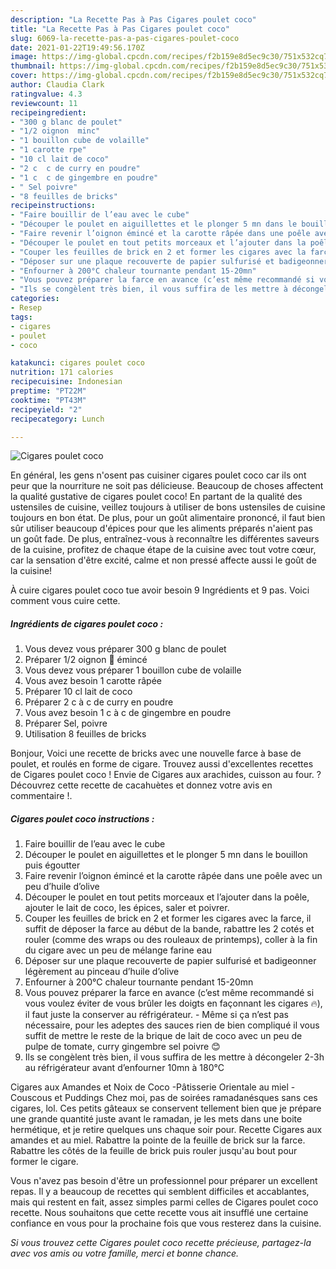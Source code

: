 ```yaml
---
description: "La Recette Pas à Pas Cigares poulet coco"
title: "La Recette Pas à Pas Cigares poulet coco"
slug: 6069-la-recette-pas-a-pas-cigares-poulet-coco
date: 2021-01-22T19:49:56.170Z
image: https://img-global.cpcdn.com/recipes/f2b159e8d5ec9c30/751x532cq70/cigares-poulet-coco-photo-principale-de-la-recette.jpg
thumbnail: https://img-global.cpcdn.com/recipes/f2b159e8d5ec9c30/751x532cq70/cigares-poulet-coco-photo-principale-de-la-recette.jpg
cover: https://img-global.cpcdn.com/recipes/f2b159e8d5ec9c30/751x532cq70/cigares-poulet-coco-photo-principale-de-la-recette.jpg
author: Claudia Clark
ratingvalue: 4.3
reviewcount: 11
recipeingredient:
- "300 g blanc de poulet"
- "1/2 oignon  minc"
- "1 bouillon cube de volaille"
- "1 carotte rpe"
- "10 cl lait de coco"
- "2 c  c de curry en poudre"
- "1 c  c de gingembre en poudre"
- " Sel poivre"
- "8 feuilles de bricks"
recipeinstructions:
- "Faire bouillir de l’eau avec le cube"
- "Découper le poulet en aiguillettes et le plonger 5 mn dans le bouillon puis égoutter"
- "Faire revenir l’oignon émincé et la carotte râpée dans une poêle avec un peu d’huile d’olive"
- "Découper le poulet en tout petits morceaux et l’ajouter dans la poêle, ajouter le lait de coco, les épices, saler et poivrer."
- "Couper les feuilles de brick en 2 et former les cigares avec la farce, il suffit de déposer la farce au début de la bande, rabattre les 2 cotés et rouler (comme des wraps ou des rouleaux de printemps), coller à la fin du cigare avec un peu de mélange farine eau"
- "Déposer sur une plaque recouverte de papier sulfurisé et badigeonner légèrement au pinceau d’huile d’olive"
- "Enfourner à 200°C chaleur tournante pendant 15-20mn"
- "Vous pouvez préparer la farce en avance (c’est même recommandé si vous voulez éviter de vous brûler les doigts en façonnant les cigares 🔥), il faut juste la conserver au réfrigérateur. Même si ça n’est pas nécessaire, pour les adeptes des sauces rien de bien compliqué il vous suffit de mettre le reste de la brique de lait de coco avec un peu de pulpe de tomate, curry gingembre sel poivre 😊"
- "Ils se congèlent très bien, il vous suffira de les mettre à décongeler 2-3h au réfrigérateur avant d’enfourner 10mn à 180°C"
categories:
- Resep
tags:
- cigares
- poulet
- coco

katakunci: cigares poulet coco 
nutrition: 171 calories
recipecuisine: Indonesian
preptime: "PT22M"
cooktime: "PT43M"
recipeyield: "2"
recipecategory: Lunch

---
```



![Cigares poulet coco](https://img-global.cpcdn.com/recipes/f2b159e8d5ec9c30/751x532cq70/cigares-poulet-coco-photo-principale-de-la-recette.jpg)

En général, les gens n'osent pas cuisiner cigares poulet coco car ils ont peur que la nourriture ne soit pas délicieuse. Beaucoup de choses affectent la qualité gustative de cigares poulet coco! En partant de la qualité des ustensiles de cuisine, veillez toujours à utiliser de bons ustensiles de cuisine toujours en bon état. De plus, pour un goût alimentaire prononcé, il faut bien sûr utiliser beaucoup d'épices pour que les aliments préparés n'aient pas un goût fade. De plus, entraînez-vous à reconnaître les différentes saveurs de la cuisine, profitez de chaque étape de la cuisine avec tout votre cœur, car la sensation d'être excité, calme et non pressé affecte aussi le goût de la cuisine!

<!--inarticleads1-->

À cuire cigares poulet coco tue avoir besoin 9 Ingrédients et 9 pas. Voici comment vous cuire cette.

##### Ingrédients de cigares poulet coco :

1. Vous devez vous préparer 300 g blanc de poulet
1. Préparer 1/2 oignon 🧅 émincé
1. Vous devez vous préparer 1 bouillon cube de volaille
1. Vous avez besoin 1 carotte râpée
1. Préparer 10 cl lait de coco
1. Préparer 2 c à c de curry en poudre
1. Vous avez besoin 1 c à c de gingembre en poudre
1. Préparer  Sel, poivre
1. Utilisation 8 feuilles de bricks


Bonjour, Voici une recette de bricks avec une nouvelle farce à base de poulet, et roulés en forme de cigare. Trouvez aussi d&#39;excellentes recettes de Cigares poulet coco ! Envie de Cigares aux arachides, cuisson au four. ? Découvrez cette recette de cacahuètes et donnez votre avis en commentaire !. 

<!--inarticleads2-->

##### Cigares poulet coco instructions :

1. Faire bouillir de l’eau avec le cube
1. Découper le poulet en aiguillettes et le plonger 5 mn dans le bouillon puis égoutter
1. Faire revenir l’oignon émincé et la carotte râpée dans une poêle avec un peu d’huile d’olive
1. Découper le poulet en tout petits morceaux et l’ajouter dans la poêle, ajouter le lait de coco, les épices, saler et poivrer.
1. Couper les feuilles de brick en 2 et former les cigares avec la farce, il suffit de déposer la farce au début de la bande, rabattre les 2 cotés et rouler (comme des wraps ou des rouleaux de printemps), coller à la fin du cigare avec un peu de mélange farine eau
1. Déposer sur une plaque recouverte de papier sulfurisé et badigeonner légèrement au pinceau d’huile d’olive
1. Enfourner à 200°C chaleur tournante pendant 15-20mn
1. Vous pouvez préparer la farce en avance (c’est même recommandé si vous voulez éviter de vous brûler les doigts en façonnant les cigares 🔥), il faut juste la conserver au réfrigérateur. - Même si ça n’est pas nécessaire, pour les adeptes des sauces rien de bien compliqué il vous suffit de mettre le reste de la brique de lait de coco avec un peu de pulpe de tomate, curry gingembre sel poivre 😊
1. Ils se congèlent très bien, il vous suffira de les mettre à décongeler 2-3h au réfrigérateur avant d’enfourner 10mn à 180°C


Cigares aux Amandes et Noix de Coco -Pâtisserie Orientale au miel - Couscous et Puddings Chez moi, pas de soirées ramadanésques sans ces cigares, lol. Ces petits gâteaux se conservent tellement bien que je prépare une grande quantité juste avant le ramadan, je les mets dans une boite hermétique, et je retire quelques uns chaque soir pour. Recette Cigares aux amandes et au miel. Rabattre la pointe de la feuille de brick sur la farce. Rabattre les côtés de la feuille de brick puis rouler jusqu&#39;au bout pour former le cigare. 

<!--inarticleads1-->

<p>
Vous n'avez pas besoin d'être un professionnel pour préparer un excellent repas. Il y a beaucoup de recettes qui semblent difficiles et accablantes, mais qui restent en fait, assez simples parmi celles de Cigares poulet coco recette. Nous souhaitons que cette recette vous ait insufflé une certaine confiance en vous pour la prochaine fois que vous resterez dans la cuisine.
</p>

<p>
<i>Si vous trouvez cette Cigares poulet coco recette précieuse, partagez-la avec vos amis ou votre famille, merci et bonne chance.</i>
</p>
